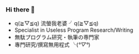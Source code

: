 ### Hi there 👋

<!--
**archie0732/archie0732** is a ✨ _special_ ✨ repository because its `README.md` (this file) appears on your GitHub profile.

Here are some ideas to get you started:

- 🔭 I’m currently working on piciv crawler
- 🌱 I’m currently learning ...
- 👯 I’m looking to collaborate on ...
- 🤔 I’m looking for help with ...
- 💬 Ask me about ...
- 📫 How to reach me: ...
- 😄 Pronouns: ...
- ⚡ Fun fact: ...
-->
* q(≧▽≦q) 流螢我老婆 ╯q(≧▽≦q)
* Specialist in Useless Program Research/Writing
* 無駄プログラム研究・執筆の専門家
* 專門研究/撰寫無用程式 ╰(*°▽°*)


